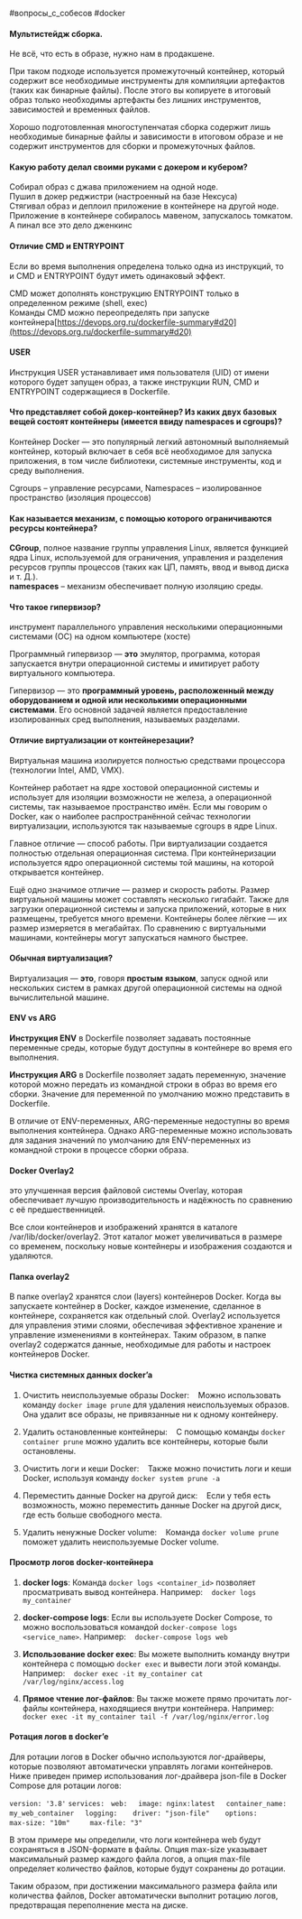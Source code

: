 #вопросы_с_собесов #docker 

#### Мультистейдж сборка.  
Не всё, что есть в образе, нужно нам в продакшене.  

При таком подходе используется промежуточный контейнер, который содержит все необходимые инструменты для компиляции артефактов (таких как бинарные файлы). После этого вы копируете в итоговый образ только необходимы артефакты без лишних инструментов, зависимостей и временных файлов.

Хорошо подготовленная многоступенчатая сборка содержит лишь необходимые бинарные файлы и зависимости в итоговом образе и не содержит инструментов для сборки и промежуточных файлов.
#### Какую работу делал своими руками с докером и кубером?
Собирал образ с джава приложением на одной ноде.  
Пушил в докер реджистри (настроенный на базе Нексуса)  
Стягивал образ и деплоил приложение в контейнере на другой ноде.  
Приложение в контейнере собиралось мавеном, запускалось томкатом.  
А пинал все это дело дженкинс  
#### Отличие CMD и ENTRYPOINT  
Если во время выполнения определена только одна из инструкций, то и CMD и ENTRYPOINT будут иметь одинаковый эффект.

CMD может дополнять конструкцию ENTRYPOINT только в определенном режиме (shell, exec)  
Команды CMD можно переопределять при запуске контейнера[https://devops.org.ru/dockerfile-summary#d20](https://devops.org.ru/dockerfile-summary#d20)  
#### USER  
Инструкция USER устанавливает имя пользователя (UID) от имени которого будет запущен образ, а также инструкции RUN, CMD и ENTRYPOINT содержащиеся в Dockerfile.  
#### Что представляет собой докер-контейнер? Из каких двух базовых вещей состоят контейнеры (имеется ввиду namespaces и cgroups)?  
Контейнер Docker — это популярный легкий автономный выполняемый контейнер, который включает в себя всё необходимое для запуска приложения, в том числе библиотеки, системные инструменты, код и среду выполнения.

Cgroups – управление ресурсами, 
Namespaces – изолированное пространство (изоляция процессов)
#### Как называется механизм, с помощью которого ограничиваются ресурсы контейнера?
**CGroup**, полное название группы управления Linux, является функцией ядра Linux, используемой для ограничения, управления и разделения ресурсов группы процессов (таких как ЦП, память, ввод и вывод диска и т. Д.).  
**namespaces** – механизм обеспечивает полную изоляцию среды.  
#### Что такое гипервизор? 
инструмент параллельного управления несколькими операционными системами (ОС) на одном компьютере (хосте)  

Программный гипервизор — **это** эмулятор, программа, которая запускается внутри операционной системы и имитирует работу виртуального компьютера.  

Гипервизор — это **программный уровень, расположенный между оборудованием и одной или несколькими операционными системами**. Его основной задачей является предоставление изолированных сред выполнения, называемых разделами. 
#### Отличие виртуализации от контейнерезации?
Виртуальная машина изолируется полностью средствами процессора (технологии Intel, AMD, VMX).

Контейнер работает на ядре хостовой операционной системы и использует для изоляции возможности не железа, а операционной системы, так называемое пространство имён. Если мы говорим о Docker, как о наиболее распространённой сейчас технологии виртуализации, используются так называемые cgroups в ядре Linux.  
  
Главное отличие ― способ работы. При виртуализации создается полностью отдельная операционная система. При контейнеризации используется ядро операционной системы той машины, на которой открывается контейнер.

Ещё одно значимое отличие ― размер и скорость работы. Размер виртуальной машины может составлять несколько гигабайт. Также для загрузки операционной системы и запуска приложений, которые в них размещены, требуется много времени. Контейнеры более лёгкие — их размер измеряется в мегабайтах. По сравнению с виртуальными машинами, контейнеры могут запускаться намного быстрее. 
#### Обычная виртуализация?
Виртуализация — **это**, говоря **простым** **языком**, запуск одной или нескольких систем в рамках другой операционной системы на одной вычислительной машине. 
#### ENV vs ARG  
**Инструкция ENV** в Dockerfile позволяет задавать постоянные переменные среды, которые будут доступны в контейнере во время его выполнения.

**Инструкция ARG** в Dockerfile позволяет задать переменную, значение которой можно передать из командной строки в образ во время его сборки. Значение для переменной по умолчанию можно представить в Dockerfile.

В отличие от ENV-переменных, ARG-переменные недоступны во время выполнения контейнера. Однако ARG-переменные можно использовать для задания значений по умолчанию для ENV-переменных из командной строки в процессе сборки образа.  
#### Docker Overlay2
это улучшенная версия файловой системы Overlay, которая обеспечивает лучшую производительность и надёжность по сравнению с её предшественницей.

Все слои контейнеров и изображений хранятся в каталоге /var/lib/docker/overlay2. Этот каталог может увеличиваться в размере со временем, поскольку новые контейнеры и изображения создаются и удаляются.
#### Папка overlay2  
В папке overlay2 хранятся слои (layers) контейнеров Docker. Когда вы запускаете контейнер в Docker, каждое изменение, сделанное в контейнере, сохраняется как отдельный слой. Overlay2 используется для управления этими слоями, обеспечивая эффективное хранение и управление изменениями в контейнерах. Таким образом, в папке overlay2 содержатся данные, необходимые для работы и настроек контейнеров Docker.  
#### Чистка системных данных docker’a
1. Очистить неиспользуемые образы Docker:
   Можно использовать команду `docker image prune` для удаления неиспользуемых образов. Она удалит все образы, не привязанные ни к одному контейнеру.

2. Удалить остановленные контейнеры:
   С помощью команды `docker container prune` можно удалить все контейнеры, которые были остановлены.

3. Очистить логи и кеши Docker:
   Также можно почистить логи и кеши Docker, используя команду `docker system prune -a`

4. Переместить данные Docker на другой диск:
   Если у тебя есть возможность, можно переместить данные Docker на другой диск, где есть больше свободного места.

5. Удалить ненужные Docker volume:
   Команда `docker volume prune` поможет удалить неиспользуемые Docker volume.
#### Просмотр логов docker-контейнера
1. **docker logs**: Команда `docker logs <container_id>` позволяет просматривать вывод контейнера. Например:
   `docker logs my_container`

2. **docker-compose logs**: Если вы используете Docker Compose, то можно воспользоваться командой `docker-compose logs <service_name>`. Например:
   `docker-compose logs web`

3. **Использование docker exec**: Вы можете выполнить команду внутри контейнера с помощью `docker exec` и вывести логи этой команды. Например:
   `docker exec -it my_container cat /var/log/nginx/access.log`

4. **Прямое чтение лог-файлов**: Вы также можете прямо прочитать лог-файлы контейнера, находящиеся внутри контейнера. Например:
   `docker exec -it my_container tail -f /var/log/nginx/error.log`
#### Ротация логов в docker’e  
Для ротации логов в Docker обычно используются лог-драйверы, которые позволяют автоматически управлять логами контейнеров. Ниже приведен пример использования лог-драйвера json-file в Docker Compose для ротации логов:

`version: '3.8'`
`services:`
  `web:`
    `image: nginx:latest`
    `container_name: my_web_container`
    `logging:`
      `driver: "json-file"`
      `options:`
        `max-size: "10m"`
        `max-file: "3"`

В этом примере мы определили, что логи контейнера web будут сохраняться в JSON-формате в файлы. Опция max-size указывает максимальный размер каждого файла логов, а опция max-file определяет количество файлов, которые будут сохранены до ротации.

Таким образом, при достижении максимального размера файла или количества файлов, Docker автоматически выполнит ротацию логов, предотвращая переполнение места на диске.
